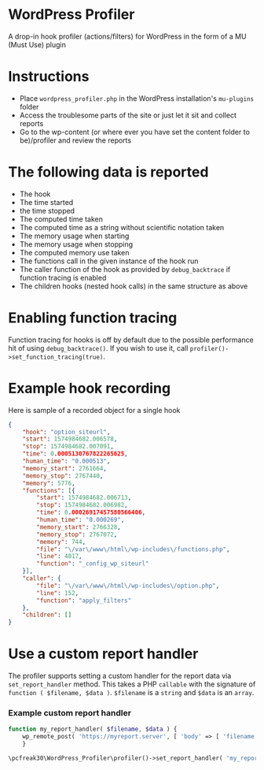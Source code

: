 # WordPress Profiler
A drop-in hook profiler (actions/filters) for WordPress in the form of a MU (Must Use) plugin

# Instructions

* Place `wordpress_profiler.php` in the WordPress installation's `mu-plugins` folder
* Access the troublesome parts of the site or just let it sit and collect reports
* Go to the wp-content (or where ever you have set the content folder to be)/profiler and review the reports

# The following data is reported

* The hook
* The time started
* the time stopped
* The computed time taken
* The computed time as a string without scientific notation taken
* The memory usage when starting
* The memory usage when stopping
* The computed memory use taken
* The functions call in the given instance of the hook run
* The caller function of the hook as provided by `debug_backtrace` if function tracing is enabled
* The children hooks (nested hook calls) in the same structure as above

# Enabling function tracing

Function tracing for hooks is off by default due to the possible performance hit of using `debug_backtrace()`. If you wish to use it, call `profiler()->set_function_tracing(true)`.


# Example hook recording

Here is sample of a recorded object for a single hook

```json
{
    "hook": "option_siteurl",
    "start": 1574984682.006578,
    "stop": 1574984682.007091,
    "time": 0.0005130767822265625,
    "human_time": "0.000513",
    "memory_start": 2761664,
    "memory_stop": 2767440,
    "memory": 5776,
    "functions": [{
        "start": 1574984682.006713,
        "stop": 1574984682.006982,
        "time": 0.00026917457580566406,
        "human_time": "0.000269",
        "memory_start": 2766328,
        "memory_stop": 2767072,
        "memory": 744,
        "file": "\/var\/www\/html\/wp-includes\/functions.php",
        "line": 4017,
        "function": "_config_wp_siteurl"
    }],
    "caller": {
        "file": "\/var\/www\/html\/wp-includes\/option.php",
        "line": 152,
        "function": "apply_filters"
    },
    "children": []
}
```

# Use a custom report handler

The profiler supports setting a custom handler for the report data via `set_report_handler` method. This takes a PHP `callable` with the signature of `function ( $filename, $data )`. `$filename` is a `string` and `$data` is an `array`.

### Example custom report handler

```php
function my_report_handler( $filename, $data ) {
	wp_remote_post( 'https://myreport.server', [ 'body' => [ 'filename' => $filename, 'data' => $data ] ] );
    }

\pcfreak30\WordPress_Profiler\profiler()->set_report_handler( 'my_report_handler' );
```
 
